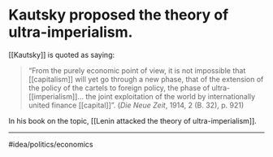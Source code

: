 # Kautsky proposed the theory of ultra-imperialism.
[[Kautsky]] is quoted as saying:

> “From the purely economic point of view, it is not impossible that [[capitalism]] will yet go through a new phase, that of the extension of the policy of the cartels to foreign policy, the phase of ultra-[[imperialism]]... the joint exploitation of the world by internationally united finance [[capital]]”. (_Die Neue Zeit_, 1914, 2 (B. 32), p. 921)

In his book on the topic, [[Lenin attacked the theory of ultra-imperialism]]. 

---
#idea/politics/economics 